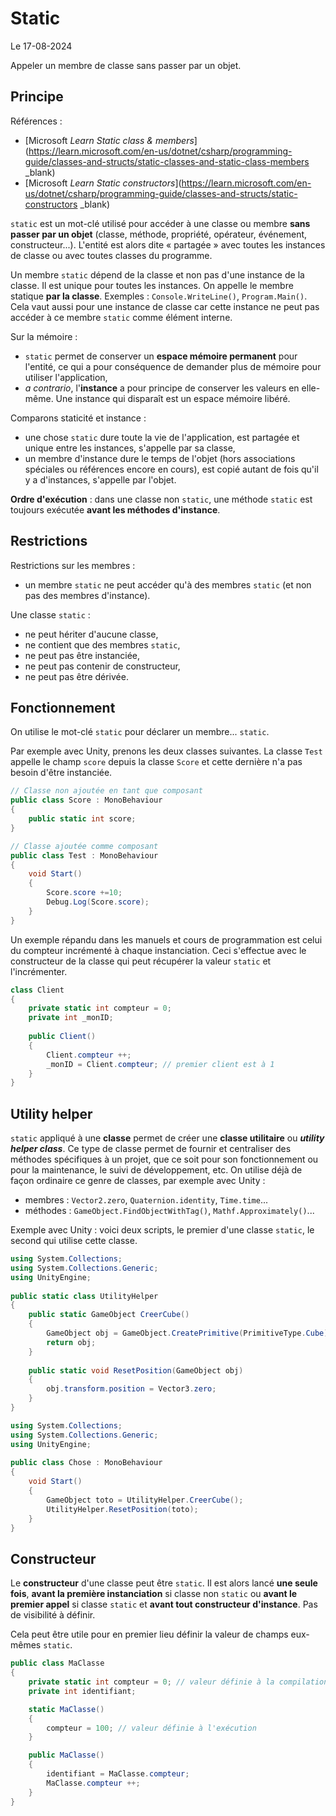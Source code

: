# Static

Le 17-08-2024

Appeler un membre de classe sans passer par un objet.

## Principe

Références : 
- [Microsoft *Learn Static class & members*](https://learn.microsoft.com/en-us/dotnet/csharp/programming-guide/classes-and-structs/static-classes-and-static-class-members _blank)
- [Microsoft *Learn Static constructors*](https://learn.microsoft.com/en-us/dotnet/csharp/programming-guide/classes-and-structs/static-constructors _blank)

`static` est un mot-clé utilisé pour accéder à une classe ou membre **sans passer par un objet** (classe,  méthode, propriété, opérateur, événement, constructeur...). L'entité est alors dite « partagée » avec toutes les instances de classe ou avec toutes classes du programme.

Un membre `static` dépend de la classe et non pas d'une instance de la classe. Il est unique pour toutes les instances. On appelle le membre statique **par la classe**. Exemples : `Console.WriteLine()`, `Program.Main()`. Cela vaut aussi pour une instance de classe car cette instance ne peut pas accéder à ce membre `static` comme élément interne. 

Sur la mémoire : 
- `static` permet de conserver un **espace mémoire permanent** pour l'entité, ce qui a pour conséquence de demander plus de mémoire pour utiliser l'application,
- *a contrario*, l'**instance** a pour principe de conserver les valeurs en elle-même. Une instance qui disparaît est un espace mémoire libéré. 

Comparons staticité et instance : 
- une chose `static` dure toute la vie de l'application, est partagée et unique entre les instances, s'appelle par sa classe,
- un membre d'instance dure le temps de l'objet (hors associations spéciales ou références encore en cours), est copié autant de fois qu'il y a d'instances, s'appelle par l'objet.

**Ordre d'exécution** : dans une classe non `static`, une méthode `static` est toujours exécutée **avant les méthodes d'instance**.

## Restrictions

Restrictions sur les membres : 
- un membre `static` ne peut accéder qu'à des membres `static` (et non pas des membres d'instance).

Une classe `static` :
- ne peut hériter d'aucune classe,
- ne contient que des membres `static`,
- ne peut pas être instanciée,
- ne peut pas contenir de constructeur,
- ne peut pas être dérivée.

## Fonctionnement

On utilise le mot-clé `static` pour déclarer un membre... `static`.

Par exemple avec Unity, prenons les deux classes suivantes. La classe `Test` appelle le champ `score` depuis la classe `Score` et cette dernière n'a pas besoin d'être instanciée.

```C#
// Classe non ajoutée en tant que composant
public class Score : MonoBehaviour
{
	public static int score;
}
```

```C#
// Classe ajoutée comme composant
public class Test : MonoBehaviour
{
	void Start()
	{
		Score.score +=10;
		Debug.Log(Score.score);
	}
}
```

Un exemple répandu dans les manuels et cours de programmation est celui du compteur incrémenté à chaque instanciation. Ceci s'effectue avec le constructeur de la classe qui peut récupérer la valeur `static` et l'incrémenter.

```C#
class Client
{
	private static int compteur = 0;
	private int _monID;
	
	public Client()
	{
		Client.compteur ++;
		_monID = Client.compteur; // premier client est à 1
	}
}
```

## Utility helper

`static` appliqué à une **classe** permet de créer une **classe utilitaire** ou ***utility helper class***. Ce type de classe permet de fournir et centraliser des méthodes spécifiques à un projet, que ce soit pour son fonctionnement ou pour la maintenance, le suivi de développement, etc. On utilise déjà de façon ordinaire ce genre de classes, par exemple avec Unity : 
- membres : `Vector2.zero`, `Quaternion.identity`, `Time.time`...
- méthodes : `GameObject.FindObjectWithTag()`, `Mathf.Approximately()`... 

Exemple avec Unity : voici deux scripts, le premier d'une classe `static`, le second qui utilise cette classe.

```C#
using System.Collections;
using System.Collections.Generic;
using UnityEngine;
	
public static class UtilityHelper
{
	public static GameObject CreerCube()
	{
		GameObject obj = GameObject.CreatePrimitive(PrimitiveType.Cube);
        return obj;
	}
	
	public static void ResetPosition(GameObject obj)
	{
		obj.transform.position = Vector3.zero;
	}
}
```

```C#
using System.Collections;
using System.Collections.Generic;
using UnityEngine;
	
public class Chose : MonoBehaviour
{
	void Start()
	{
		GameObject toto = UtilityHelper.CreerCube();
		UtilityHelper.ResetPosition(toto);
	}
}
```

## Constructeur

Le **constructeur** d'une classe peut être `static`. Il est alors lancé **une seule fois**, **avant la première instanciation** si classe non `static` ou **avant le premier appel** si classe `static` et **avant tout constructeur d'instance**. Pas de visibilité à définir. 

Cela peut être utile pour en premier lieu définir la valeur de champs eux-mêmes `static`.

```C#
public class MaClasse
{
	private static int compteur = 0; // valeur définie à la compilation
	private int identifiant;

	static MaClasse()
	{
		compteur = 100; // valeur définie à l'exécution
	}

	public MaClasse()
	{
		identifiant = MaClasse.compteur;
		MaClasse.compteur ++;
	}
}
```
